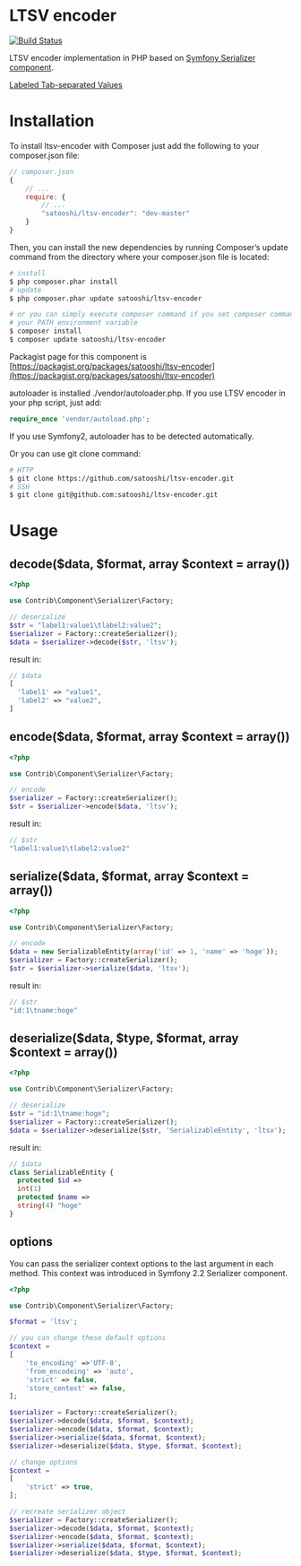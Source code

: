 LTSV encoder
====

[![Build Status](https://travis-ci.org/satooshi/ltsv-encoder.png?branch=master)](https://travis-ci.org/satooshi/ltsv-encoder)

LTSV encoder implementation in PHP based on [Symfony Serializer component](http://symfony.com/doc/current/components/serializer.html).

[Labeled Tab-separated Values](http://ltsv.org/)

# Installation

To install ltsv-encoder with Composer just add the following to your composer.json file:

```js
// composer.json
{
    // ...
    require: {
        // ...
        "satooshi/ltsv-encoder": "dev-master"
    }
}
```

Then, you can install the new dependencies by running Composer’s update command from the directory where your composer.json file is located:

```sh
# install
$ php composer.phar install
# update
$ php composer.phar update satooshi/ltsv-encoder

# or you can simply execute composer command if you set composer command to
# your PATH environment variable
$ composer install
$ composer update satooshi/ltsv-encoder
```

Packagist page for this component is [https://packagist.org/packages/satooshi/ltsv-encoder](https://packagist.org/packages/satooshi/ltsv-encoder)

autoloader is installed ./vendor/autoloader.php. If you use LTSV encoder in your php script, just add:

```php
require_once 'vendor/autoload.php';
```

If you use Symfony2, autoloader has to be detected automatically.

Or you can use git clone command:

```sh
# HTTP
$ git clone https://github.com/satooshi/ltsv-encoder.git
# SSH
$ git clone git@github.com:satooshi/ltsv-encoder.git
```

# Usage

## decode($data, $format, array $context = array())

```php
<?php

use Contrib\Component\Serializer\Factory;

// deserialize
$str = "label1:value1\tlabel2:value2";
$serializer = Factory::createSerializer();
$data = $serializer->decode($str, 'ltsv');

```

result in:

```php
// $data
[
  'label1' => "value1",
  'label2' => "value2",
]
```

## encode($data, $format, array $context = array())

```php
<?php

use Contrib\Component\Serializer\Factory;

// encode
$serializer = Factory::createSerializer();
$str = $serializer->encode($data, 'ltsv');
```

result in:

```php
// $str
"label1:value1\tlabel2:value2"
```

## serialize($data, $format, array $context = array())

```php
<?php

use Contrib\Component\Serializer\Factory;

// encode
$data = new SerializableEntity(array('id' => 1, 'name' => 'hoge'));
$serializer = Factory::createSerializer();
$str = $serializer->serialize($data, 'ltsv');
```

result in:

```php
// $str
"id:1\tname:hoge"
```

## deserialize($data, $type, $format, array $context = array())

```php
<?php

use Contrib\Component\Serializer\Factory;

// deserialize
$str = "id:1\tname:hoge";
$serializer = Factory::createSerializer();
$data = $serializer->deserialize($str, 'SerializableEntity', 'ltsv');

```

result in:

```php
// $data
class SerializableEntity {
  protected $id =>
  int(1)
  protected $name =>
  string(4) "hoge"
}
```

## options
You can pass the serializer context options to the last argument in each method. This context was introduced in Symfony 2.2 Serializer component.

```php
<?php

use Contrib\Component\Serializer\Factory;

$format = 'ltsv';

// you can change these default options
$context =
[
    'to_encoding' =>'UTF-8',
    'from_encodeing' => 'auto',
    'strict' => false,
    'store_context' => false,
];

$serializer = Factory::createSerializer();
$serializer->decode($data, $format, $context);
$serializer->encode($data, $format, $context);
$serializer->serialize($data, $format, $context);
$serializer->deserialize($data, $type, $format, $context);

// change options
$context =
[
    'strict' => true,
];

// recreate serializer object
$serializer = Factory::createSerializer();
$serializer->decode($data, $format, $context);
$serializer->encode($data, $format, $context);
$serializer->serialize($data, $format, $context);
$serializer->deserialize($data, $type, $format, $context);
```
